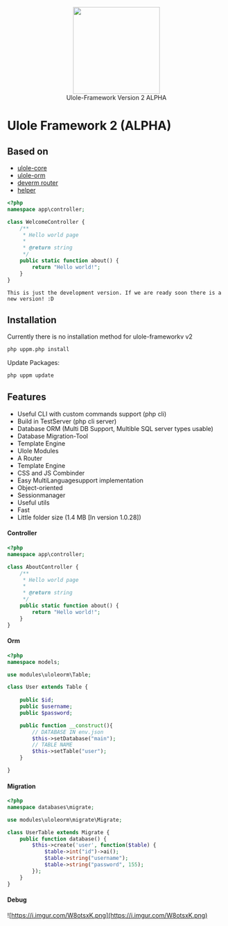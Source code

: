 <p align="center"><img src="https://cdn.interaapps.de/ulole/icons/ulole1.svg" width="200"><br>Ulole-Framework Version 2 ALPHA</p>



# Ulole Framework 2 (ALPHA)

## Based on
- [ulole-core](https://github.com/interaapps/ulole-core)
- [ulole-orm](https://github.com/interaapps/ulole-orm)
- [deverm router](https://github.com/interaapps/deverm)
- [helper](https://github.com/uppm/helper)

```php
<?php
namespace app\controller;

class WelcomeController {
    /**
     * Hello world page
     * 
     * @return string
     */
    public static function about() {
        return "Hello world!";
    }
}
```

`This is just the development version. If we are ready soon there is a new version! :D`

## Installation
Currently there is no installation method for ulole-frameworkv v2
```bash
php uppm.php install
```

Update Packages:
```bash
php uppm update
```

## Features
- Useful CLI with custom commands support (php cli)
- Build in TestServer (php cli server)
- Database ORM (Multi DB Support, Multible SQL server types usable)
- Database Migration-Tool
- Template Engine
- Ulole Modules
- A Router
- Template Engine
- CSS and JS Combinder
- Easy MultiLanguagesupport implementation
- Object-oriented
- Sessionmanager
- Useful utils
- Fast
- Little folder size (1.4 MB [In version 1.0.28])

#### Controller
```php
<?php
namespace app\controller;

class AboutController {
    /**
     * Hello world page
     * 
     * @return string
     */
    public static function about() {
        return "Hello world!";
    }
}
```

#### Orm
```php
<?php
namespace models;

use modules\uloleorm\Table;

class User extends Table {
    
    public $id;
    public $username;
    public $password;

    public function __construct(){
        // DATABASE IN env.json
        $this->setDatabase("main");
        // TABLE NAME
        $this->setTable("user");
    }

}
```

#### Migration
```php
<?php
namespace databases\migrate;

use modules\uloleorm\migrate\Migrate;

class UserTable extends Migrate {
    public function database() {
        $this->create('user', function($table) {
            $table->int("id")->ai();
            $table->string("username");
            $table->string("password", 155);
        });
    }
}
```

#### Debug
![https://i.imgur.com/W8otsxK.png](https://i.imgur.com/W8otsxK.png)
